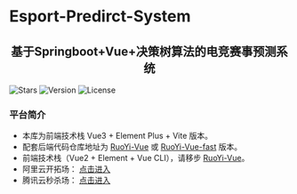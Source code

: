 # Esport-Predirct-System

## <center>基于Springboot+Vue+决策树算法的电竞赛事预测系统<center>

![Stars](https://img.shields.io/github/stars/ruoyi/ruoyi-vue?style=social)
![Version](https://img.shields.io/badge/RuoYi-v3.8.9-blue)
![License](https://img.shields.io/badge/license-MIT-green)

### 平台简介

- 本库为前端技术栈 Vue3 + Element Plus + Vite 版本。
- 配套后端代码仓库地址为 [RuoYi-Vue](https://github.com/ruoyi/ruoyi-vue) 或 [RuoYi-Vue-fast](https://github.com/ruoyi/ruoyi-vue-fast) 版本。
- 前端技术栈（Vue2 + Element + Vue CLI），请移步 [RuoYi-Vue](https://github.com/ruoyi/ruoyi-vue)。
- 阿里云开拓场： [点击进入](https://www.aliyun.com)
- 腾讯云秒杀场： [点击进入](https://cloud.tencent.com)

